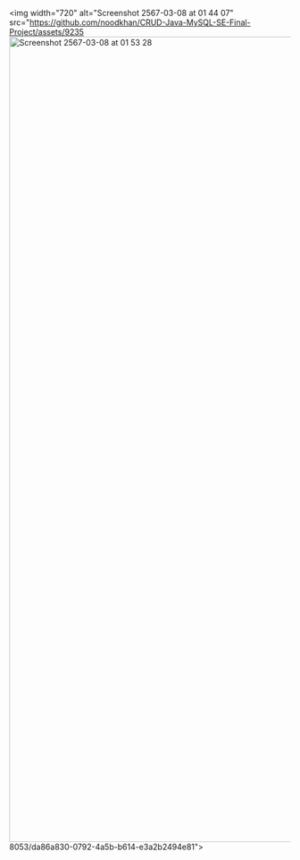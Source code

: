 <img width="720" alt="Screenshot 2567-03-08 at 01 44 07" src="https://github.com/noodkhan/CRUD-Java-MySQL-SE-Final-Project/assets/9235<img width="1440" alt="Screenshot 2567-03-08 at 01 53 28" src="https://github.com/noodkhan/CRUD-Java-MySQL-SE-Final-Project/assets/92358053/1253060c-134d-4dd9-b167-0f40a530daed">
8053/da86a830-0792-4a5b-b614-e3a2b2494e81">
